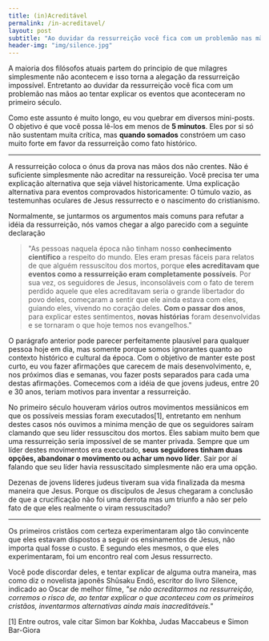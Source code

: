 ```yaml
---
title: (in)Acreditável
permalink: /in-acreditavel/
layout: post
subtitle: "Ao duvidar da ressurreição você fica com um problemão nas mãos ao tentar explicar os eventos que aconteceram no primeiro século"
header-img: "img/silence.jpg"
---
```


A maioria dos filósofos atuais partem do principio de que milagres simplesmente não acontecem e isso torna a alegação da ressurreição impossível. Entretanto ao duvidar da ressurreição você fica com um problemão nas mãos ao tentar explicar os eventos que aconteceram no primeiro século.

Como este assunto é muito longo, eu vou quebrar em diversos mini-posts. O objetivo é que você possa lê-los em menos de **5 minutos**. Eles por si só não sustentam muita crítica, mas **quando somados** constróem um caso muito forte em favor da ressurreição como fato histórico.

----

A ressurreição coloca o ónus da prova nas mãos dos não crentes. Não é suficiente simplesmente não acreditar na ressureição. Você precisa ter uma explicação alternativa que seja viável historicamente. Uma explicação alternativa para eventos comprovados historicamente: O túmulo vazio, as testemunhas oculares de Jesus ressurrecto e o nascimento do cristianismo.

Normalmente, se juntarmos os argumentos mais comuns para refutar a idéia da ressurreição, nós vamos chegar a algo parecido com a seguinte declaração

> "As pessoas naquela época não tinham nosso **conhecimento científico** a respeito do mundo. Eles eram presas fáceis para relatos de que alguém ressuscitou dos mortos, porque **eles acreditavam que eventos como a ressurreição eram completamente possíveis**. Por sua vez, os seguidores de Jesus, inconsoláveis com o fato de terem perdido aquele que eles acreditavam seria o grande libertador do povo deles, começaram a sentir que ele ainda estava com eles, guiando eles, vivendo no coração deles. **Com o passar dos anos**, para explicar estes sentimentos, **novas histórias** foram desenvolvidas e se tornaram o que hoje temos nos evangelhos."

O parágrafo anterior pode parecer perfeitamente plausível para qualquer pessoa hoje em dia, mas somente porque somos ignorantes quanto ao contexto histórico e cultural da época. Com o objetivo de manter este post curto, eu vou fazer afirmações que carecem de mais desenvolvimento, e, nos próximos dias e semanas, vou fazer posts separados para cada uma destas afirmações. Comecemos com a idéia de que jovens judeus, entre 20 e 30 anos, teriam motivos para inventar a ressurreição.

No primeiro século houveram vários outros movimentos messiânicos em que os possíveis messias foram executados[1], entretanto em nenhum destes casos nós ouvimos a minima menção de que os seguidores saíram clamando que seu líder ressuscitou dos mortos. Eles sabiam muito bem que uma ressurreição seria impossível de se manter privada. Sempre que um líder destes movimentos era executado, **seus seguidores tinham duas opções, abandonar o movimento ou achar um novo líder**. Sair por aí falando que seu líder havia ressuscitado simplesmente não era uma opção.

Dezenas de jovens líderes judeus tiveram sua vida finalizada da mesma maneira que Jesus. Porque os discípulos de Jesus chegaram a conclusão de que a crucificação não foi uma derrota mas um triunfo a não ser pelo fato de que eles realmente o viram ressuscitado?

----

Os primeiros cristãos com certeza experimentaram algo tão convincente que eles estavam dispostos a seguir os ensinamentos de Jesus, não importa qual fosse o custo. E segundo eles mesmos, o que eles experimentaram, foi um encontro real com Jesus ressurrecto.

Você pode discordar deles, e tentar explicar de alguma outra maneira, mas como diz o novelista japonês Shūsaku Endō, escritor do livro Silence, indicado ao Oscar de melhor filme, _"se não acreditarmos na ressurreição, corremos o risco de, ao tentar explicar o que aconteceu com os primeiros cristãos, inventarmos alternativas ainda mais inacreditáveis."_

[1] Entre outros, vale citar Simon bar Kokhba, Judas Maccabeus e Simon Bar-Giora
